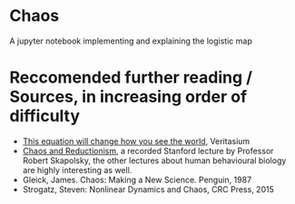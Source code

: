 # Chaos
A jupyter notebook implementing and explaining the logistic map

# Reccomended further reading / Sources, in increasing order of difficulty
* [This equation will change how you see the world](https://www.youtube.com/watch?v=ovJcsL7vyrk), Veritasium
* [Chaos and Reductionism](https://youtu.be/_njf8jwEGRo?list=PL848F2368C90DDC3D), a recorded Stanford lecture by Professor Robert Skapolsky, the other lectures about human behavioural biology are highly interesting as well.
* Gleick, James. Chaos: Making a New Science. Penguin, 1987
* Strogatz, Steven: Nonlinear Dynamics and Chaos, CRC Press, 2015
